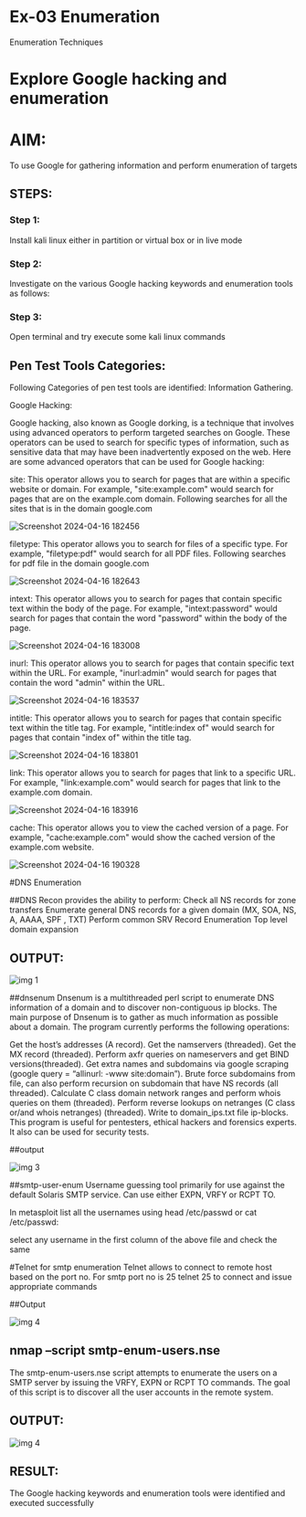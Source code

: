 # Ex-03 Enumeration
Enumeration Techniques

# Explore Google hacking and enumeration 

# AIM:

To use Google for gathering information and perform enumeration of targets

## STEPS:

### Step 1:

Install kali linux either in partition or virtual box or in live mode

### Step 2:

Investigate on the various Google hacking keywords and enumeration tools as follows:


### Step 3:
Open terminal and try execute some kali linux commands

## Pen Test Tools Categories:  

Following Categories of pen test tools are identified:
Information Gathering.

Google Hacking:

Google hacking, also known as Google dorking, is a technique that involves using advanced operators to perform targeted searches on Google. These operators can be used to search for specific types of information, such as sensitive data that may have been inadvertently exposed on the web. Here are some advanced operators that can be used for Google hacking:

site: This operator allows you to search for pages that are within a specific website or domain. For example, "site:example.com" would search for pages that are on the example.com domain.
Following searches for all the sites that is in the domain google.com

![Screenshot 2024-04-16 182456](https://github.com/Lakshmipriya2005/Enumeration/assets/115525361/a0eff083-9691-4fde-b6c3-90e652e7b459)


filetype: This operator allows you to search for files of a specific type. For example, "filetype:pdf" would search for all PDF files.
Following searches for pdf file in the domain google.com

![Screenshot 2024-04-16 182643](https://github.com/Lakshmipriya2005/Enumeration/assets/115525361/b0d15ff3-b6e0-485b-b967-1c93909aea82)



intext: This operator allows you to search for pages that contain specific text within the body of the page. For example, "intext:password" would search for pages that contain the word "password" within the body of the page.

![Screenshot 2024-04-16 183008](https://github.com/Lakshmipriya2005/Enumeration/assets/115525361/ecc999f7-1b8a-4aa0-9a82-d067cd5c2123)



inurl: This operator allows you to search for pages that contain specific text within the URL. For example, "inurl:admin" would search for pages that contain the word "admin" within the URL.

![Screenshot 2024-04-16 183537](https://github.com/Lakshmipriya2005/Enumeration/assets/115525361/b0f8ea5f-ebe2-4b29-b7f9-8c8c96f56aea)


intitle: This operator allows you to search for pages that contain specific text within the title tag. For example, "intitle:index of" would search for pages that contain "index of" within the title tag.

![Screenshot 2024-04-16 183801](https://github.com/Lakshmipriya2005/Enumeration/assets/115525361/1f3a45e9-92ab-4c33-a793-cf210b65a3f5)


link: This operator allows you to search for pages that link to a specific URL. For example, "link:example.com" would search for pages that link to the example.com domain.

![Screenshot 2024-04-16 183916](https://github.com/Lakshmipriya2005/Enumeration/assets/115525361/ea6bd286-72e3-43eb-8d67-4f14108f54e1)


cache: This operator allows you to view the cached version of a page. For example, "cache:example.com" would show the cached version of the example.com website.

![Screenshot 2024-04-16 190328](https://github.com/Lakshmipriya2005/Enumeration/assets/115525361/7e6c530a-e1ed-473f-bc51-128eb72a034e)


 
#DNS Enumeration


##DNS Recon
provides the ability to perform:
Check all NS records for zone transfers
Enumerate general DNS records for a given domain (MX, SOA, NS, A, AAAA, SPF , TXT)
Perform common SRV Record Enumeration
Top level domain expansion
## OUTPUT:


![img 1](https://github.com/Lakshmipriya2005/Enumeration/assets/115525361/51311995-da55-4458-9a5b-81fa7f46e76c)





##dnsenum
Dnsenum is a multithreaded perl script to enumerate DNS information of a domain and to discover non-contiguous ip blocks. The main purpose of Dnsenum is to gather as much information as possible about a domain. The program currently performs the following operations:

Get the host’s addresses (A record).
Get the namservers (threaded).
Get the MX record (threaded).
Perform axfr queries on nameservers and get BIND versions(threaded).
Get extra names and subdomains via google scraping (google query = “allinurl: -www site:domain”).
Brute force subdomains from file, can also perform recursion on subdomain that have NS records (all threaded).
Calculate C class domain network ranges and perform whois queries on them (threaded).
Perform reverse lookups on netranges (C class or/and whois netranges) (threaded).
Write to domain_ips.txt file ip-blocks.
This program is useful for pentesters, ethical hackers and forensics experts. It also can be used for security tests.

##output

![img 3](https://github.com/Lakshmipriya2005/Enumeration/assets/115525361/d7e6b77a-332e-4236-9a3a-297ca88e539d)



##smtp-user-enum
Username guessing tool primarily for use against the default Solaris SMTP service. Can use either EXPN, VRFY or RCPT TO.


In metasploit list all the usernames using head /etc/passwd or cat /etc/passwd:

select any username in the first column of the above file and check the same


#Telnet for smtp enumeration
Telnet allows to connect to remote host based on the port no. For smtp port no is 25
telnet <host address> 25 to connect
and issue appropriate commands
  
 ##Output

 ![img 4](https://github.com/Lakshmipriya2005/Enumeration/assets/115525361/3b842162-4bf6-45cc-9721-59b95139576f)

  
  

## nmap –script smtp-enum-users.nse <hostname>

The smtp-enum-users.nse script attempts to enumerate the users on a SMTP server by issuing the VRFY, EXPN or RCPT TO commands. The goal of this script is to discover all the user accounts in the remote system.


## OUTPUT:

![img 4](https://github.com/Lakshmipriya2005/Enumeration/assets/115525361/f662ce4e-0093-46a8-ad1b-4cb3ddfacbad)



## RESULT:
The Google hacking keywords and enumeration tools were identified and executed successfully

